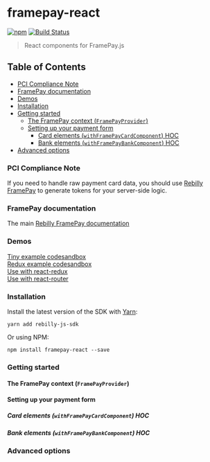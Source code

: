 # framepay-react

[![npm](https://img.shields.io/npm/v/framepay-react.svg)](https://www.npmjs.com/package/framepay-react)
[![Build Status](https://travis-ci.org/Rebilly/framepay-react.svg?branch=master)](https://travis-ci.org/Rebilly/framepay-react)  

> React components for FramePay.js

## Table of Contents
- [PCI Compliance Note](#pci-compliance-note)
- [FramePay documentation](https://rebilly.github.io/framepay-docs)
- [Demos](#demos)
- [Installation](#installation)
- [Getting started](#getting-started)
    - [The FramePay context (`FramePayProvider`)](#the-framepay-context-framepayprovider)
    - [Setting up your payment form](#setting-up-your-payment-form)
        - [Card elements (`withFramePayCardComponent`) HOC](#card-elements-withFramePayCardComponent)
        - [Bank elements (`withFramePayBankComponent`) HOC](#bank-elements-withFramePayBankComponent)
- [Advanced options](#advanced-options)

### PCI Compliance Note
If you need to handle raw payment card data, you should use [Rebilly FramePay](https://rebilly.github.io/framepay-docs/) to generate tokens for your server-side logic.

### FramePay documentation
The main [Rebilly FramePay documentation](https://rebilly.github.io/framepay-docs/)

### Demos
[Tiny example codesandbox](https://codesandbox.io)  
[Redux example codesandbox](https://codesandbox.io)      
[Use with react-redux](gh-pages)    
[Use with react-router](gh-pages)    

### Installation
Install the latest version of the SDK with [Yarn](https://yarnpkg.com/en/):
```
yarn add rebilly-js-sdk
```

Or using NPM:
```
npm install framepay-react --save
```

### Getting started

#### The FramePay context (`FramePayProvider`)

#### Setting up your payment form

##### Card elements (`withFramePayCardComponent`) HOC

##### Bank elements (`withFramePayBankComponent`) HOC

### Advanced options

